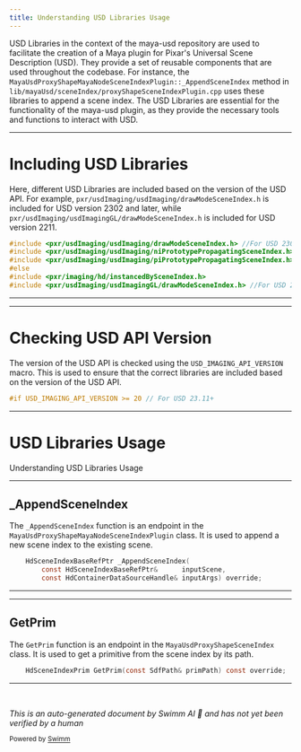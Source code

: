```yaml
---
title: Understanding USD Libraries Usage
---
```


USD Libraries in the context of the maya-usd repository are used to facilitate the creation of a Maya plugin for Pixar's Universal Scene Description (USD). They provide a set of reusable components that are used throughout the codebase. For instance, the `MayaUsdProxyShapeMayaNodeSceneIndexPlugin::_AppendSceneIndex` method in `lib/mayaUsd/sceneIndex/proxyShapeSceneIndexPlugin.cpp` uses these libraries to append a scene index. The USD Libraries are essential for the functionality of the maya-usd plugin, as they provide the necessary tools and functions to interact with USD.

<SwmSnippet path="/lib/mayaUsd/sceneIndex/proxyShapeSceneIndexPlugin.cpp" line="48">

---

# Including USD Libraries

Here, different USD Libraries are included based on the version of the USD API. For example, `pxr/usdImaging/usdImaging/drawModeSceneIndex.h` is included for USD version 2302 and later, while `pxr/usdImaging/usdImagingGL/drawModeSceneIndex.h` is included for USD version 2211.

```c++
#include <pxr/usdImaging/usdImaging/drawModeSceneIndex.h> //For USD 2302 and later
#include <pxr/usdImaging/usdImaging/niPrototypePropagatingSceneIndex.h>
#include <pxr/usdImaging/usdImaging/piPrototypePropagatingSceneIndex.h>
#else
#include <pxr/imaging/hd/instancedBySceneIndex.h>
#include <pxr/usdImaging/usdImagingGL/drawModeSceneIndex.h> //For USD 2211
```

---

</SwmSnippet>

<SwmSnippet path="/lib/mayaUsd/sceneIndex/proxyShapeSceneIndexPlugin.cpp" line="29">

---

# Checking USD API Version

The version of the USD API is checked using the `USD_IMAGING_API_VERSION` macro. This is used to ensure that the correct libraries are included based on the version of the USD API.

```c++
#if USD_IMAGING_API_VERSION >= 20 // For USD 23.11+
```

---

</SwmSnippet>

# USD Libraries Usage

Understanding USD Libraries Usage

<SwmSnippet path="/lib/mayaUsd/sceneIndex/proxyShapeSceneIndexPlugin.h" line="53">

---

## \_AppendSceneIndex

The `_AppendSceneIndex` function is an endpoint in the `MayaUsdProxyShapeMayaNodeSceneIndexPlugin` class. It is used to append a new scene index to the existing scene.

```c
    HdSceneIndexBaseRefPtr _AppendSceneIndex(
        const HdSceneIndexBaseRefPtr&      inputScene,
        const HdContainerDataSourceHandle& inputArgs) override;
```

---

</SwmSnippet>

<SwmSnippet path="/lib/mayaUsd/sceneIndex/proxyShapeSceneIndexPlugin.h" line="85">

---

## GetPrim

The `GetPrim` function is an endpoint in the `MayaUsdProxyShapeSceneIndex` class. It is used to get a primitive from the scene index by its path.

```c
    HdSceneIndexPrim GetPrim(const SdfPath& primPath) const override;
```

---

</SwmSnippet>

&nbsp;

_This is an auto-generated document by Swimm AI 🌊 and has not yet been verified by a human_

<SwmMeta version="3.0.0" repo-id="Z2l0aHViJTNBJTNBbWF5YS11c2QlM0ElM0FnaWxhZG5hdm90" repo-name="maya-usd"><sup>Powered by [Swimm](/)</sup></SwmMeta>
